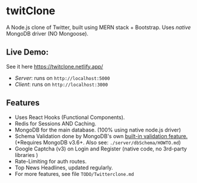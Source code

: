 # twitClone
A Node.js clone of Twitter, built using MERN stack + Bootstrap. Uses _native_ MongoDB driver 
(NO Mongoose).

## Live Demo:
See it here https://twitclone.netlify.app/

- _Server_:  runs on `http://localhost:5000`
- _Client_:  runs on `http://localhost:3000`

## Features
- Uses React Hooks (Functional Components).
- Redis for Sessions AND Caching.
- MongoDB for the main database. (100% using native node.js driver)
- Schema Validation done by MongoDB's own [built-in validation feature.](https://docs.mongodb.com/manual/core/schema-validation/) (*Requires MongoDB v3.6+. Also see: `./server/dbSchema/HOWTO.md`)
- Google Captcha (v3) on Login and Register (native code, no 3rd-party libraries )
- Rate-Limiting for auth routes.
- Top News Headlines, updated regularly.
- For more features, see file `TODO/Twitterclone.md`

